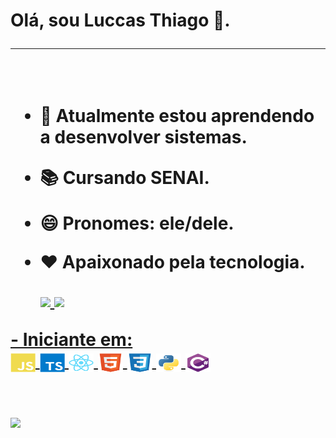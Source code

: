 <h1>Olá, sou Luccas Thiago 🏿. 
<hr> 
  <br> 
  
- 🌱 Atualmente estou aprendendo a desenvolver sistemas.
- 📚 Cursando SENAI.
- 😄 Pronomes: ele/dele.
- ❤ Apaixonado pela tecnologia.
  
   <div>
  <a href="https://github.com/LuccasThiago">
  <img height="180em" src="https://github-readme-stats.vercel.app/api?username=LuccasThiago&show_icons=true&theme=dark&include_all_commits=true&count_private=true"/>
  <img height="180em" src="https://github-readme-stats.vercel.app/api/top-langs/?username=LuccasThiago&layout=compact&langs_count=7&theme=dark"/>
</div>


</div>
-  Iniciante em:
<br>
<div> 
    <img align="center" alt="Rafa-Js" height="30" width="40" src="https://raw.githubusercontent.com/devicons/devicon/master/icons/javascript/javascript-plain.svg">
  <img align="center" alt="Rafa-Ts" height="30" width="40" src="https://raw.githubusercontent.com/devicons/devicon/master/icons/typescript/typescript-plain.svg">
  <img align="center" alt="Rafa-React" height="30" width="40" src="https://raw.githubusercontent.com/devicons/devicon/master/icons/react/react-original.svg">
  <img align="center" alt="Rafa-HTML" height="30" width="40" src="https://raw.githubusercontent.com/devicons/devicon/master/icons/html5/html5-original.svg">
  <img align="center" alt="Rafa-CSS" height="30" width="40" src="https://raw.githubusercontent.com/devicons/devicon/master/icons/css3/css3-original.svg">
  <img align="center" alt="Rafa-Python" height="30" width="40" src="https://raw.githubusercontent.com/devicons/devicon/master/icons/python/python-original.svg">
  <img align="center" alt="Rafa-Csharp" height="30" width="40" src="https://raw.githubusercontent.com/devicons/devicon/master/icons/csharp/csharp-original.svg">
</div>
  <br>

  <a href="https://instagram.com/luccasthiag0" target="_blank"><img src="https://img.shields.io/badge/-Instagram-%23E4405F?style=for-the-badge&logo=instagram&logoColor=white" target="_blank"></a>
       
 	 
     
